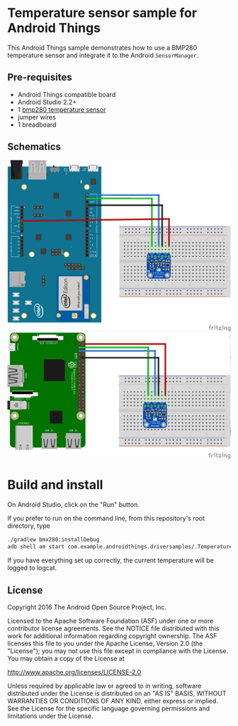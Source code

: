 Temperature sensor sample for Android Things
============================================

This Android Things sample demonstrates how to use a BMP280 temperature sensor
and integrate it to the Android `SensorManager`.


Pre-requisites
--------------

- Android Things compatible board
- Android Studio 2.2+
- 1 [bmp280 temperature sensor](https://www.adafruit.com/product/2651)
- jumper wires
- 1 breadboard


Schematics
----------

![Schematics for Intel Edison](edison_schematics.png)
![Schematics for Raspberry Pi 3](rpi3_schematics.png)


Build and install
=================

On Android Studio, click on the "Run" button.

If you prefer to run on the command line, from this repository's root directory, type

```bash
./gradlew bmx280:installDebug
adb shell am start com.example.androidthings.driversamples/.TemperatureActivity
```

If you have everything set up correctly, the current temperature will be
logged to logcat.

License
-------

Copyright 2016 The Android Open Source Project, Inc.

Licensed to the Apache Software Foundation (ASF) under one or more contributor
license agreements.  See the NOTICE file distributed with this work for
additional information regarding copyright ownership.  The ASF licenses this
file to you under the Apache License, Version 2.0 (the "License"); you may not
use this file except in compliance with the License.  You may obtain a copy of
the License at

  http://www.apache.org/licenses/LICENSE-2.0

Unless required by applicable law or agreed to in writing, software
distributed under the License is distributed on an "AS IS" BASIS, WITHOUT
WARRANTIES OR CONDITIONS OF ANY KIND, either express or implied.  See the
License for the specific language governing permissions and limitations under
the License.
